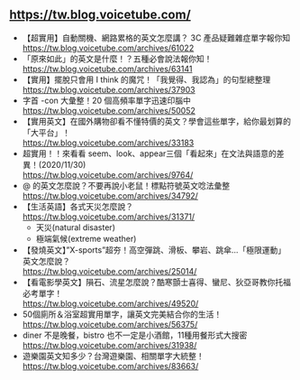 ## https://tw.blog.voicetube.com/

- 【超實用】自動關機、網路累格的英文怎麼講？ 3C 產品疑難雜症單字報你知
  <br>https://tw.blog.voicetube.com/archives/61022
- 「原來如此」的英文是什麼！？五種必會說法報你知！
  <br>https://tw.blog.voicetube.com/archives/63141
- 【實用】擺脫只會用 I think 的魔咒！「我覺得、我認為」的句型總整理 
  <br>https://tw.blog.voicetube.com/archives/37903
- 字首 -con 大彙整！20 個高頻率單字迅速印腦中
  <br>https://tw.blog.voicetube.com/archives/50052
- 【實用英文】在國外購物卻看不懂特價的英文？學會這些單字，給你最划算的「大平台」！
  <br>https://tw.blog.voicetube.com/archives/33183
- 超實用！！來看看 seem、look、appear三個「看起來」在文法與語意的差異！(2020/11/30)
  <br>https://tw.blog.voicetube.com/archives/9764/
- @ 的英文怎麼說？不要再說小老鼠！標點符號英文唸法彙整
  <br>https://tw.blog.voicetube.com/archives/34792/
- 【生活英語】各式天災怎麼說？
  <br>https://tw.blog.voicetube.com/archives/31371/
  - 天災(natural disaster)
  - 極端氣候(extreme weather)
- 【發燒英文】”X-sports”超夯！高空彈跳、滑板、攀岩、跳傘…「極限運動」英文怎麼說？
  <br>https://tw.blog.voicetube.com/archives/25014/
- 【看電影學英文】隕石、流星怎麼說？酷寒顫士喜得、蠻尼、狄亞哥教你托福必考單字！
  <br>https://tw.blog.voicetube.com/archives/49520/
- 50個廁所＆浴室超實用單字，讓英文完美結合你的生活！
  <br>https://tw.blog.voicetube.com/archives/56375/
- diner 不是晚餐，bistro 也不一定是小酒館，11種用餐形式大搜密
  <br>https://tw.blog.voicetube.com/archives/31938/
- 遊樂園英文知多少？台灣遊樂園、相關單字大統整！
  <br>https://tw.blog.voicetube.com/archives/83663/
